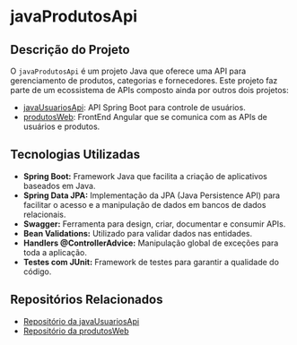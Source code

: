 # javaProdutosApi

## Descrição do Projeto

O `javaProdutosApi` é um projeto Java que oferece uma API para gerenciamento de produtos, categorias e fornecedores. Este projeto faz parte de um ecossistema de APIs composto ainda por outros dois projetos:

- [javaUsuariosApi](https://github.com/joaopaulomonteiro22/javaUsuariosApi): API Spring Boot para controle de usuários.
- [produtosWeb](https://github.com/joaopaulomonteiro22/produtosWeb): FrontEnd Angular que se comunica com as APIs de usuários e produtos.

## Tecnologias Utilizadas

- **Spring Boot:** Framework Java que facilita a criação de aplicativos baseados em Java.
- **Spring Data JPA:** Implementação da JPA (Java Persistence API) para facilitar o acesso e a manipulação de dados em bancos de dados relacionais.
- **Swagger:** Ferramenta para design, criar, documentar e consumir APIs.
- **Bean Validations:** Utilizado para validar dados nas entidades.
- **Handlers @ControllerAdvice:** Manipulação global de exceções para toda a aplicação.
- **Testes com JUnit:** Framework de testes para garantir a qualidade do código.

## Repositórios Relacionados

- [Repositório da javaUsuariosApi](https://github.com/joaopaulomonteiro22/javaUsuariosApi)
- [Repositório da produtosWeb](https://github.com/joaopaulomonteiro22/produtosWeb)




